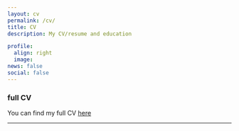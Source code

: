 ```yaml
---
layout: cv
permalink: /cv/
title: CV
description: My CV/resume and education

profile:
  align: right
  image:
news: false
social: false
---
```


### full CV

You can find my full CV <a class="page-link" href="{{ '/cv/jsarkar_cv.pdf' | prepend: site.baseurl | prepend: site.url }}">here</a>  

------
